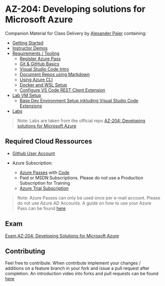 # AZ-204: Developing solutions for Microsoft Azure

Companion Material for Class Delivery by [Alexander Pajer](https://www.integrations.at/kontakt.aspx) containing:

  - [Getting Started](./Tooling/00-GettingStarted)
  - [Instructor Demos](./Demos)
  - [Requirements / Tooling](./Tooling)
    - [Register Azure Pass](./Tooling/05-AzurePass)
    - [Git & GitHub Basics](./Tooling/01-Github)
    - [Visual Studio Code Intro](./Tooling/02-VSCode)
    - [Document Repos using Markdown](./Tooling/03-Markdown)
    - [Using Azure CLI](./Tooling/04-CLI)
    - [Docker and WSL Setup](./Tooling/08-Docker-WSL)
    - [Configure VS Code REST Client Extension](./Tooling/07-REST-Client)
  - [Lab VM Setup](./Setup)
    - [Base Dev Environment Setup inkluding Visual Studio Code Extensions](./Setup/#basics)
  - [Labs](./Labs)

> Note: Labs are taken from the official repo [AZ-204: Developing solutions for Microsoft Azure](https://github.com/MicrosoftLearning/AZ-204-DevelopingSolutionsforMicrosoftAzure)

## Required Cloud Ressources

- [Github User Account](https://github.com/)

- Azure Subscription:

  - [Azure Passes](https://www.microsoftazurepass.com/) with [Code](./Tooling/05-AzurePass)
  - Paid or MSDN Subscriptions. Please do not use a Production Subscription for Training
  - [Azure Trial Subscription](https://azure.microsoft.com/en-us/free/)

> Note: Azure Passes can only be used once per e-mail account. Please do not use Azure AD Accounts. A guide on how to use your Azure Pass can be found [here](./Tooling/05-AzurePass)

## Exam

[Exam AZ-204: Developing Solutions for Microsoft Azure](https://docs.microsoft.com/en-us/learn/certifications/exams/az-204)

## Contributing

Feel free to contribute. When contribute implement your changes / additions on a feature branch in your fork and issue a pull request after completion. An introduction video into forks and pull requests can be found [here](https://www.youtube.com/watch?v=nT8KGYVurIU)
